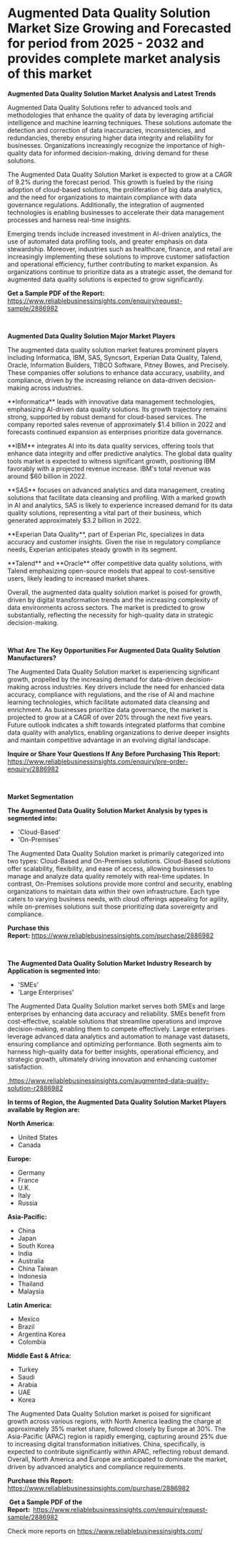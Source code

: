 <p><h1>Augmented Data Quality Solution Market Size Growing and Forecasted for period from 2025 - 2032 and provides complete market analysis of this market</h1></p><p><strong>Augmented Data Quality Solution Market Analysis and Latest Trends</strong></p>
<p><p>Augmented Data Quality Solutions refer to advanced tools and methodologies that enhance the quality of data by leveraging artificial intelligence and machine learning techniques. These solutions automate the detection and correction of data inaccuracies, inconsistencies, and redundancies, thereby ensuring higher data integrity and reliability for businesses. Organizations increasingly recognize the importance of high-quality data for informed decision-making, driving demand for these solutions.</p><p>The Augmented Data Quality Solution Market is expected to grow at a CAGR of 9.2% during the forecast period. This growth is fueled by the rising adoption of cloud-based solutions, the proliferation of big data analytics, and the need for organizations to maintain compliance with data governance regulations. Additionally, the integration of augmented technologies is enabling businesses to accelerate their data management processes and harness real-time insights. </p><p>Emerging trends include increased investment in AI-driven analytics, the use of automated data profiling tools, and greater emphasis on data stewardship. Moreover, industries such as healthcare, finance, and retail are increasingly implementing these solutions to improve customer satisfaction and operational efficiency, further contributing to market expansion. As organizations continue to prioritize data as a strategic asset, the demand for augmented data quality solutions is expected to grow significantly.</p></p>
<p><strong>Get a Sample PDF of the Report:&nbsp;</strong> <a href="https://www.reliablebusinessinsights.com/enquiry/request-sample/2886982?utm_campaign=3128&utm_medium=2&utm_source=Github&utm_content=ia&utm_term=13032025&utm_id=augmented-data-quality-solution">https://www.reliablebusinessinsights.com/enquiry/request-sample/2886982</a></p>
<p>&nbsp;</p>
<p><strong>Augmented Data Quality Solution Major Market Players</strong></p>
<p><p>The augmented data quality solution market features prominent players including Informatica, IBM, SAS, Syncsort, Experian Data Quality, Talend, Oracle, Information Builders, TIBCO Software, Pitney Bowes, and Precisely. These companies offer solutions to enhance data accuracy, usability, and compliance, driven by the increasing reliance on data-driven decision-making across industries.</p><p>**Informatica** leads with innovative data management technologies, emphasizing AI-driven data quality solutions. Its growth trajectory remains strong, supported by robust demand for cloud-based services. The company reported sales revenue of approximately $1.4 billion in 2022 and forecasts continued expansion as enterprises prioritize data governance.</p><p>**IBM** integrates AI into its data quality services, offering tools that enhance data integrity and offer predictive analytics. The global data quality tools market is expected to witness significant growth, positioning IBM favorably with a projected revenue increase. IBM's total revenue was around $60 billion in 2022.</p><p>**SAS** focuses on advanced analytics and data management, creating solutions that facilitate data cleansing and profiling. With a marked growth in AI and analytics, SAS is likely to experience increased demand for its data quality solutions, representing a vital part of their business, which generated approximately $3.2 billion in 2022.</p><p>**Experian Data Quality**, part of Experian Plc, specializes in data accuracy and customer insights. Given the rise in regulatory compliance needs, Experian anticipates steady growth in its segment.</p><p>**Talend** and **Oracle** offer competitive data quality solutions, with Talend emphasizing open-source models that appeal to cost-sensitive users, likely leading to increased market shares.</p><p>Overall, the augmented data quality solution market is poised for growth, driven by digital transformation trends and the increasing complexity of data environments across sectors. The market is predicted to grow substantially, reflecting the necessity for high-quality data in strategic decision-making.</p></p>
<p>&nbsp;</p>
<p><strong>What Are The Key Opportunities For Augmented Data Quality Solution Manufacturers?</strong></p>
<p><p>The Augmented Data Quality Solution market is experiencing significant growth, propelled by the increasing demand for data-driven decision-making across industries. Key drivers include the need for enhanced data accuracy, compliance with regulations, and the rise of AI and machine learning technologies, which facilitate automated data cleansing and enrichment. As businesses prioritize data governance, the market is projected to grow at a CAGR of over 20% through the next five years. Future outlook indicates a shift towards integrated platforms that combine data quality with analytics, enabling organizations to derive deeper insights and maintain competitive advantage in an evolving digital landscape.</p></p>
<p><strong>Inquire or Share Your Questions If Any Before Purchasing This Report:</strong> <a href="https://www.reliablebusinessinsights.com/enquiry/pre-order-enquiry/2886982?utm_campaign=3128&utm_medium=2&utm_source=Github&utm_content=ia&utm_term=13032025&utm_id=augmented-data-quality-solution">https://www.reliablebusinessinsights.com/enquiry/pre-order-enquiry/2886982</a></p>
<p>&nbsp;</p>
<p><strong>Market Segmentation</strong></p>
<p><strong>The Augmented Data Quality Solution Market Analysis by types is segmented into:</strong></p>
<p><ul><li>'Cloud-Based'</li><li>'On-Premises'</li></ul></p>
<p><p>The Augmented Data Quality Solution market is primarily categorized into two types: Cloud-Based and On-Premises solutions. Cloud-Based solutions offer scalability, flexibility, and ease of access, allowing businesses to manage and analyze data quality remotely with real-time updates. In contrast, On-Premises solutions provide more control and security, enabling organizations to maintain data within their own infrastructure. Each type caters to varying business needs, with cloud offerings appealing for agility, while on-premises solutions suit those prioritizing data sovereignty and compliance.</p></p>
<p><strong>Purchase this Report:&nbsp;</strong><a href="https://www.reliablebusinessinsights.com/purchase/2886982?utm_campaign=3128&utm_medium=2&utm_source=Github&utm_content=ia&utm_term=13032025&utm_id=augmented-data-quality-solution">https://www.reliablebusinessinsights.com/purchase/2886982</a></p>
<p>&nbsp;</p>
<p><strong>The Augmented Data Quality Solution Market Industry Research by Application is segmented into:</strong></p>
<p><ul><li>'SMEs'</li><li>'Large Enterprises'</li></ul></p>
<p><p>The Augmented Data Quality Solution market serves both SMEs and large enterprises by enhancing data accuracy and reliability. SMEs benefit from cost-effective, scalable solutions that streamline operations and improve decision-making, enabling them to compete effectively. Large enterprises leverage advanced data analytics and automation to manage vast datasets, ensuring compliance and optimizing performance. Both segments aim to harness high-quality data for better insights, operational efficiency, and strategic growth, ultimately driving innovation and enhancing customer satisfaction.</p></p>
<p><a href="https://www.reliablebusinessinsights.com/augmented-data-quality-solution-r2886982?utm_campaign=3128&utm_medium=2&utm_source=Github&utm_content=ia&utm_term=13032025&utm_id=augmented-data-quality-solution">&nbsp;https://www.reliablebusinessinsights.com/augmented-data-quality-solution-r2886982</a></p>
<p><strong>In terms of Region, the Augmented Data Quality Solution Market Players available by Region are:</strong></p>
<p>
    <p> <strong> North America: </strong>
        <ul>
            <li>United States</li>
            <li>Canada</li>
        </ul>
        </p> 
    <p> <strong> Europe: </strong>
        <ul>
            <li>Germany</li>
            <li>France</li>
            <li>U.K.</li>
            <li>Italy</li>
            <li>Russia</li>
        </ul>
        </p> 
    <p> <strong> Asia-Pacific: </strong>
        <ul>
            <li>China</li>
            <li>Japan</li>
            <li>South Korea</li>
            <li>India</li>
            <li>Australia</li>
            <li>China Taiwan</li>
            <li>Indonesia</li>
            <li>Thailand</li>
            <li>Malaysia</li>
        </ul>
        </p> 
    <p> <strong> Latin America: </strong>
        <ul>
            <li>Mexico</li>
            <li>Brazil</li>
            <li>Argentina Korea</li>
            <li>Colombia</li>
        </ul>
        </p> 
    <p> <strong> Middle East & Africa: </strong>
        <ul>
            <li>Turkey</li>
            <li>Saudi</li>
            <li>Arabia</li>
            <li>UAE</li>
            <li>Korea</li>
        </ul>
    </p>
    </p>
<p><p>The Augmented Data Quality Solution market is poised for significant growth across various regions, with North America leading the charge at approximately 35% market share, followed closely by Europe at 30%. The Asia-Pacific (APAC) region is rapidly emerging, capturing around 25% due to increasing digital transformation initiatives. China, specifically, is expected to contribute significantly within APAC, reflecting robust demand. Overall, North America and Europe are anticipated to dominate the market, driven by advanced analytics and compliance requirements.</p></p>
<p><strong>Purchase this Report: </strong><a href="https://www.reliablebusinessinsights.com/purchase/2886982?utm_campaign=3128&utm_medium=2&utm_source=Github&utm_content=ia&utm_term=13032025&utm_id=augmented-data-quality-solution">https://www.reliablebusinessinsights.com/purchase/2886982</a></p>
<p>&nbsp;<strong>Get a Sample PDF of the Report:&nbsp;&nbsp;</strong><a href="https://www.reliablebusinessinsights.com/enquiry/request-sample/2886982?utm_campaign=3128&utm_medium=2&utm_source=Github&utm_content=ia&utm_term=13032025&utm_id=augmented-data-quality-solution">https://www.reliablebusinessinsights.com/enquiry/request-sample/2886982</a></p>
<p><strong></strong></p>
<p>Check more reports on <a href="https://www.reliablebusinessinsights.com/?utm_campaign=3128&utm_medium=2&utm_source=Github&utm_content=ia&utm_term=13032025&utm_id=augmented-data-quality-solution">https://www.reliablebusinessinsights.com/</a></p>